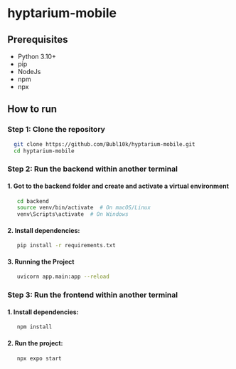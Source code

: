 # hyptarium-mobile

## Prerequisites

- Python 3.10+
- pip
- NodeJs
- npm
- npx

## How to run

### Step 1: Clone the repository

```bash
  git clone https://github.com/Bubl10k/hyptarium-mobile.git
  cd hyptarium-mobile
```

### Step 2: Run the backend within another terminal

#### 1. Got to the backend folder and create and activate a virtual environment

```bash
   cd backend
   source venv/bin/activate  # On macOS/Linux
   venv\Scripts\activate  # On Windows
```

#### 2. Install dependencies:

```bash
   pip install -r requirements.txt
```

#### 3. Running the Project

```bash
   uvicorn app.main:app --reload
```

### Step 3: Run the frontend within another terminal

#### 1. Install dependencies:

```bash
   npm install
```

#### 2. Run the project:

```bash
   npx expo start
```
